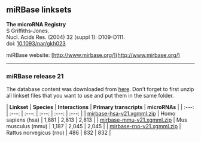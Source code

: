## miRBase linksets

**The microRNA Registry<br/>**
S Griffiths‐Jones.<br/>
Nucl. Acids Res. (2004) 32 (suppl 1): D109-D111.<br/>
doi: [10.1093/nar/gkh023](http://doi.org/10.1093/nar/gkh023)

miRBase website: [http://www.mirbase.org/](http://www.mirbase.org/)

---

### miRBase release 21

The database content was downloaded from [here](ftp://mirbase.org/pub/mirbase/21/). Don’t forget to first unzip all linkset files that you want to use and put them in the same folder.

| **Linkset** | **Species** | **Interactions** | **Primary transcripts** | **microRNAs** |
| :---: | :---: | :---: | :---: | :---: | :---: |
| [mirbase-hsa-v21.xgmml.zip](http://projects.bigcat.unimaas.nl/data/cytargetlinker/linksets/mirbase/mirbase-hsa-v21.xgmml.zip) | Homo sapiens (hsa) | 1,881 | 2,813 | 2,813 |
| [mirbase-mmu-v21.xgmml.zip](http://projects.bigcat.unimaas.nl/data/cytargetlinker/linksets/mirbase/mirbase-mmu-v21.xgmml.zip) | Mus musculus (mmu) | 1,187 | 2,045 | 2,045 | 
| [mirbase-rno-v21.xgmml.zip](http://projects.bigcat.unimaas.nl/data/cytargetlinker/linksets/mirbase/mirbase-rno-v21.xgmml.zip) | Rattus norvegicus (rno) | 486 | 832 | 832 |
